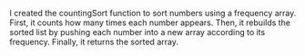 I created the countingSort function to sort numbers using a frequency array. First, it counts how many times each number appears. Then, it rebuilds the sorted list by pushing each number into a new array according to its frequency. Finally, it returns the sorted array.